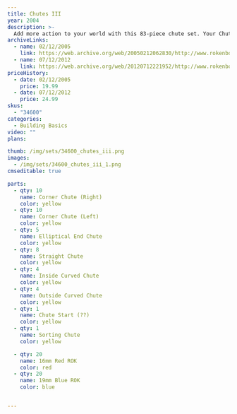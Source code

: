 ```yaml
---
title: Chutes III
year: 2004
description: >-
  Add more action to your world with this 83-piece chute set. Your Chutes & Hoppers set includes 1 Hopper, 8 Straight Chutes, 10 Right & 10 Left Corner Chutes, 2 Bin Boxes, 3 Outside & 3 Inside Curved Chutes, 5 End Chutes, 1 Sorting Chute and 20 Rokenbok Red & Blue balls.
archiveLinks:
  - name: 02/12/2005
    link: https://web.archive.org/web/20050212062830/http://www.rokenbok.com/catalog/pd_bb_34600.html
  - name: 07/12/2012
    link: https://web.archive.org/web/20120712221952/http://www.rokenbok.com/estore/construction/chutes-iii
priceHistory:
  - date: 02/12/2005
    price: 19.99
  - date: 07/12/2012
    price: 24.99
skus:
  - "34600"
categories: 
  - Building Basics
video: ""
plans:

thumb: /img/sets/34600_chutes_iii.png
images:
  - /img/sets/34600_chutes_iii_1.png
cmseditable: true

parts:
  - qty: 10
    name: Corner Chute (Right)
    color: yellow
  - qty: 10
    name: Corner Chute (Left)
    color: yellow
  - qty: 5
    name: Elliptical End Chute
    color: yellow
  - qty: 8
    name: Straight Chute
    color: yellow
  - qty: 4
    name: Inside Curved Chute
    color: yellow
  - qty: 4
    name: Outside Curved Chute
    color: yellow
  - qty: 1
    name: Chute Start (??)
    color: yellow
  - qty: 1
    name: Sorting Chute
    color: yellow

  - qty: 20
    name: 16mm Red ROK
    color: red
  - qty: 20
    name: 19mm Blue ROK
    color: blue


---
```

